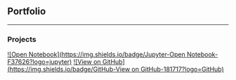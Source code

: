 ## Portfolio

---

### Projects
[![Open Notebook](https://img.shields.io/badge/Jupyter-Open Notebook-F37626?logo=jupyter)](https://rafaelharbour.github.io/Projects/Regression.html)
[![View on GitHub](https://img.shields.io/badge/GitHub-View on GitHub-181717?logo=GitHub)](https://github.com/RafaelHarbour/Regression)

